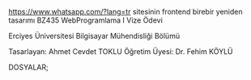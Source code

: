 https://www.whatsapp.com/?lang=tr sitesinin frontend birebir yeniden tasarımı
BZ435 WebProgramlama I Vize Ödevi

Erciyes Üniversitesi Bilgisayar Mühendisliği Bölümü

Tasarlayan: Ahmet Cevdet TOKLU Öğretim Üyesi: Dr. Fehim KÖYLÜ

DOSYALAR;

